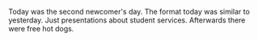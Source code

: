 Today was the second newcomer's day. The format today was similar to yesterday. Just presentations about student services. Afterwards there were free hot dogs.